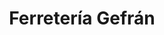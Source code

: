 ---
title: "Ferretería Gefrán"
url: /la-linea-de-la-concepcion/ferreteria-gefran/
shop: hardware
---